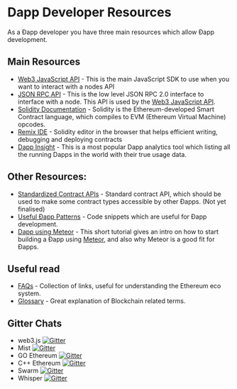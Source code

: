 # Dapp Developer Resources

As a Ðapp developer you have three main resources which allow Ðapp development.

## Main Resources

-   [Web3 JavaScript API](JavaScript-API) - This is the main JavaScript SDK to use when you want to interact with a nodes API
-   [JSON RPC API](JSON-RPC) - This is the low level JSON RPC 2.0 interface to interface with a node. This API is used by the [Web3 JavaScript API](https://web3js.readthedocs.io/en/v1.2.9/index.html).
-   [Solidity Documentation](https://solidity.readthedocs.org/en/latest/) - Solidity is the Ethereum-developed Smart Contract language, which compiles to EVM (Ethereum Virtual Machine) opcodes.
-   [Remix IDE](http://remix.ethereum.org/) - Solidity editor in the browser that helps efficient writing, debugging and deploying contracts
-   [Dapp Insight](https://dappinsight.com) - This is a most popular Dapp analytics tool which listing all the running Dapps in the world with their true usage data. 

## Other Resources:

-   [Standardized Contract APIs](Standardized_Contract_APIs) - Standard contract API, which should be used to make some contract types accessible by other Ðapps. (Not yet finalised)
-   [Useful Ðapp Patterns](Useful-Ðapp-Patterns) - Code snippets which are useful for Ðapp development.
-   [Dapp using Meteor](Dapp-using-Meteor) - This short tutorial gives an intro on how to start building a Ðapp using [Meteor](https://www.meteor.com), and also why Meteor is a good fit for Ðapps.

## Useful read

-   [FAQs](FAQs) - Collection of links, useful for understanding the Ethereum eco system.
-   [Glossary](Glossary) - Great explanation of Blockchain related terms.

## Gitter Chats

-   web3.js [![Gitter](https://badges.gitter.im/Join%20Chat.svg)](https://gitter.im/ethereum/web3.js?utm_source=badge&utm_medium=badge&utm_campaign=pr-badge)
-   Mist [![Gitter](https://badges.gitter.im/Join%20Chat.svg)](https://gitter.im/ethereum/mist?utm_source=badge&utm_medium=badge&utm_campaign=pr-badge)
-   GO Ethereum [![Gitter](https://badges.gitter.im/Join%20Chat.svg)](https://gitter.im/ethereum/go-ethereum?utm_source=badge&utm_medium=badge&utm_campaign=pr-badge)
-   C++ Ethereum [![Gitter](https://badges.gitter.im/Join%20Chat.svg)](https://gitter.im/ethereum/cpp-ethereum?utm_source=badge&utm_medium=badge&utm_campaign=pr-badge)
-   Swarm [![Gitter](https://badges.gitter.im/Join%20Chat.svg)](https://gitter.im/ethereum/swarm?utm_source=badge&utm_medium=badge&utm_campaign=pr-badge)
-   Whisper [![Gitter](https://badges.gitter.im/Join%20Chat.svg)](https://gitter.im/ethereum/whisper?utm_source=badge&utm_medium=badge&utm_campaign=pr-badge)
